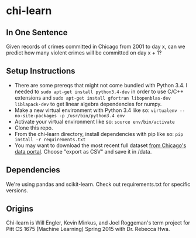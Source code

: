 # chi-learn

## In One Sentence
Given records of crimes committed in Chicago from 2001 to day x, can we predict how many violent crimes will be committed on day x + 1?

## Setup Instructions
+ There are some prereqs that might not come bundled with Python 3.4. I needed to `sudo apt-get install python3.4-dev` in order to use C/C++ extensions and `sudo apt-get install gfortran libopenblas-dev liblapack-dev` to get linear algebra dependencies for numpy.
+ Make a new virtual environment with Python 3.4 like so: `virtualenv --no-site-packages -p /usr/bin/python3.4 env`
+ Activate your virtual environment like so: `source env/bin/activate`
+ Clone this repo.
+ From the chi-learn directory, install dependencies with pip like so: `pip install -r requirements.txt`
+ You may want to download the most recent full dataset [from Chicago's data portal](https://data.cityofchicago.org/Public-Safety/Crimes-2001-to-present/ijzp-q8t2). Choose "export as CSV" and save it in /data.

## Dependencies
We're using pandas and scikit-learn. Check out requirements.txt for specific versions.

## Origins
Chi-learn is Will Engler, Kevin Minkus, and Joel Roggeman's term project for Pitt CS 1675 (Machine Learning) Spring 2015 with Dr. Rebecca Hwa.